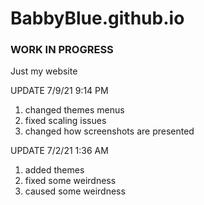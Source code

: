 # BabbyBlue.github.io

### WORK IN PROGRESS

Just my website

UPDATE 7/9/21 9:14 PM
1. changed themes menus
2. fixed scaling issues
3. changed how screenshots are presented 


UPDATE 7/2/21 1:36 AM
1. added themes
2. fixed some weirdness
3. caused some weirdness

